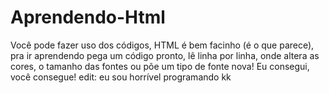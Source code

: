 # Aprendendo-Html
Você pode fazer uso dos códigos, HTML é bem facinho (é o que parece), pra ir aprendendo pega um código pronto, lê linha por linha, onde altera as cores, o tamanho das fontes ou põe um tipo de fonte nova! Eu consegui, você consegue! edit: eu sou horrível programando kk
